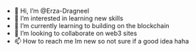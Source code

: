 - 👋 Hi, I’m @Erza-Dragneel
- 👀 I’m interested in learning new skills
- 🌱 I’m currently learning to building on the blockchain
- 💞️ I’m looking to collaborate on web3 sites
- 📫 How to reach me Im new so not sure if a good idea haha

<!---
Erza-Dragneel/Erza-Dragneel is a ✨ special ✨ repository because its `README.md` (this file) appears on your GitHub profile.
You can click the Preview link to take a look at your changes.
--->
